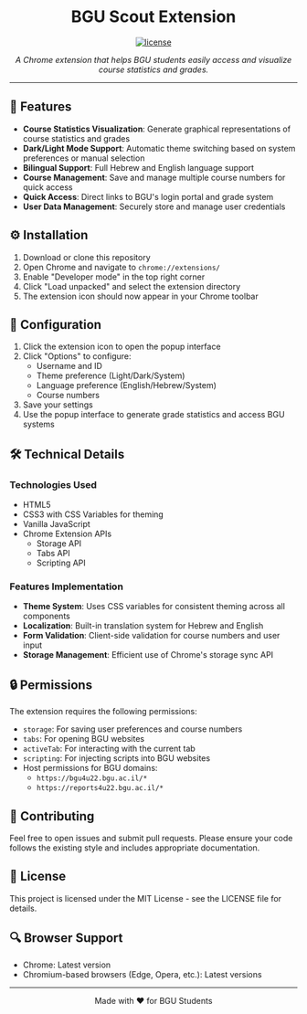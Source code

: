 # <div align="center">BGU Scout Extension</div>

<div align="center">
  <a href="https://github.com/RL199/BGU-Scout">
    <img src="https://img.shields.io/github/license/RL199/BGU-Scout?style=flat-square" alt="license">
  </a>
</div>

<p align="center">
  <em>A Chrome extension that helps BGU students easily access and visualize course statistics and grades.</em>
</p>

---

## 🎯 Features

- **Course Statistics Visualization**: Generate graphical representations of course statistics and grades
- **Dark/Light Mode Support**: Automatic theme switching based on system preferences or manual selection
- **Bilingual Support**: Full Hebrew and English language support
- **Course Management**: Save and manage multiple course numbers for quick access
- **Quick Access**: Direct links to BGU's login portal and grade system
- **User Data Management**: Securely store and manage user credentials

## ⚙️ Installation

1. Download or clone this repository
2. Open Chrome and navigate to `chrome://extensions/`
3. Enable "Developer mode" in the top right corner
4. Click "Load unpacked" and select the extension directory
5. The extension icon should now appear in your Chrome toolbar

## 🔧 Configuration

1. Click the extension icon to open the popup interface
2. Click "Options" to configure:
   - Username and ID
   - Theme preference (Light/Dark/System)
   - Language preference (English/Hebrew/System)
   - Course numbers
3. Save your settings
4. Use the popup interface to generate grade statistics and access BGU systems

## 🛠️ Technical Details

### Technologies Used
- HTML5
- CSS3 with CSS Variables for theming
- Vanilla JavaScript
- Chrome Extension APIs
  - Storage API
  - Tabs API
  - Scripting API

### Features Implementation
- **Theme System**: Uses CSS variables for consistent theming across all components
- **Localization**: Built-in translation system for Hebrew and English
- **Form Validation**: Client-side validation for course numbers and user input
- **Storage Management**: Efficient use of Chrome's storage sync API

## 🔒 Permissions

The extension requires the following permissions:
- `storage`: For saving user preferences and course numbers
- `tabs`: For opening BGU websites
- `activeTab`: For interacting with the current tab
- `scripting`: For injecting scripts into BGU websites
- Host permissions for BGU domains:
  - `https://bgu4u22.bgu.ac.il/*`
  - `https://reports4u22.bgu.ac.il/*`

## 👥 Contributing

Feel free to open issues and submit pull requests. Please ensure your code follows the existing style and includes appropriate documentation.

## 📝 License

This project is licensed under the MIT License - see the LICENSE file for details.

## 🔍 Browser Support

- Chrome: Latest version
- Chromium-based browsers (Edge, Opera, etc.): Latest versions

---

<p align="center">
  Made with ❤️ for BGU Students
</p>
